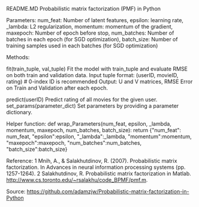 README.MD
Probabilistic matrix factorization (PMF) in Python

Parameters:
num_feat: Number of latent features,
epsilon: learning rate,
_lambda: L2 regularization,
momentum: momentum of the gradient,
maxepoch: Number of epoch before stop,
num_batches: Number of batches in each epoch (for SGD optimization),
batch_size: Number of training samples used in each batches (for SGD optimization)

Methods:

fit(train_tuple, val_tuple)
Fit the model with train_tuple and evaluate RMSE on both train and validation data.
Input tuple format: (userID, movieID, rating) # 0-index ID is recommended
Output: U and V matrices, RMSE Error on Train and Validation after each epoch.

predict(userID)
Predict rating of all movies for the given user.
set_params(parameter_dict)
Set parameters by providing a parameter dictionary.

Helper function:
def wrap_Parameters(num_feat, epsilon, _lambda, momentum, maxepoch, num_batches, batch_size):
return {"num_feat": num_feat, "epsilon":epsilon, "_lambda":_lambda, "momentum":momentum, "maxepoch":maxepoch, "num_batches":num_batches, "batch_size":batch_size}

Reference:
1 Mnih, A., & Salakhutdinov, R. (2007). Probabilistic matrix factorization. In Advances in neural information processing systems (pp. 1257-1264).
2 Salakhutdinov, R. Probabilistic matrix factorization in Matlab. http://www.cs.toronto.edu/~rsalakhu/code_BPMF/pmf.m.


Source:
https://github.com/adamzjw/Probabilistic-matrix-factorization-in-Python
